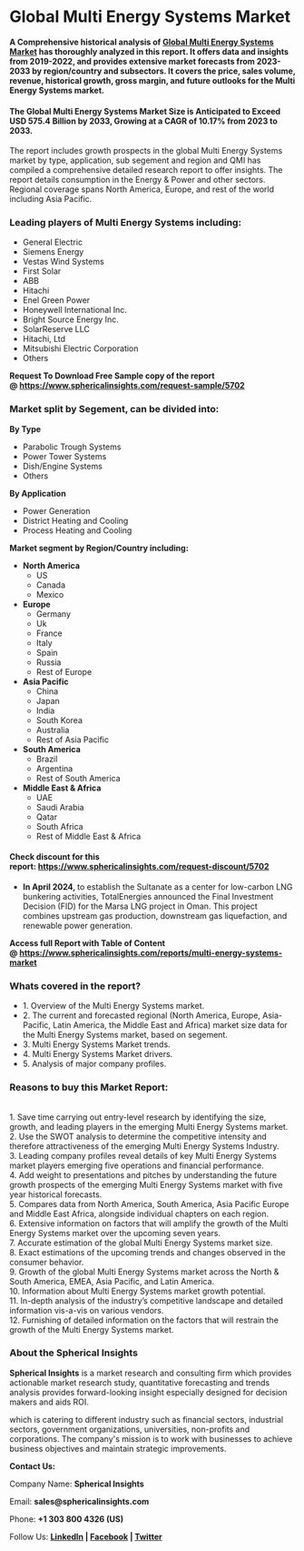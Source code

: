 <h1 class="news-post-title">Global Multi Energy Systems Market</h1>
<p><strong>A Comprehensive historical analysis of&nbsp;<a href="https://www.sphericalinsights.com/reports/multi-energy-systems-market" target="_blank" rel="noopener">Global Multi Energy Systems Market</a>&nbsp;has thoroughly analyzed in this report. It offers data and insights from 2019-2022, and provides extensive market forecasts from 2023-2033 by region/country and subsectors. It covers the price, sales volume, revenue, historical growth, gross margin, and future outlooks for the Multi Energy Systems market.</strong></p>
<h4><strong>The Global Multi Energy Systems Market Size is Anticipated to Exceed USD 575.4 Billion by 2033, Growing at a CAGR of 10.17% from 2023 to 2033.</strong></h4>
<p>The report includes growth prospects in the global Multi Energy Systems market by type, application, sub segement and region and QMI has compiled a comprehensive detailed research report to offer insights. The report details consumption in the Energy &amp; Power and other sectors. Regional coverage spans North America, Europe, and rest of the world including Asia Pacific.</p>
<h3><strong>Leading players of Multi Energy Systems including:</strong></h3>
<ul>
<li>General Electric</li>
<li>Siemens Energy</li>
<li>Vestas Wind Systems</li>
<li>First Solar</li>
<li>ABB</li>
<li>Hitachi</li>
<li>Enel Green Power</li>
<li>Honeywell International Inc.</li>
<li>Bright Source Energy Inc.</li>
<li>SolarReserve LLC</li>
<li>Hitachi, Ltd</li>
<li>Mitsubishi Electric Corporation</li>
<li>Others</li>
</ul>
<p><strong>Request To Download Free Sample copy of the report @&nbsp;<a href="https://www.sphericalinsights.com/request-sample/5702">https://www.sphericalinsights.com/request-sample/5702</a></strong></p>
<h3><strong>Market split by Segement, can be divided into:</strong></h3>
<p><strong>By Type</strong></p>
<ul>
<li>Parabolic Trough Systems</li>
<li>Power Tower Systems</li>
<li>Dish/Engine Systems</li>
<li>Others</li>
</ul>
<p><strong>By Application</strong></p>
<ul>
<li>Power Generation</li>
<li>District Heating and Cooling</li>
<li>Process Heating and Cooling</li>
</ul>
<p><strong>Market segment by Region/Country including:</strong></p>
<ul>
<li><strong>North America</strong>
<ul>
<li>US</li>
<li>Canada</li>
<li>Mexico</li>
</ul>
</li>
<li><strong>Europe</strong>
<ul>
<li>Germany</li>
<li>Uk</li>
<li>France</li>
<li>Italy</li>
<li>Spain</li>
<li>Russia</li>
<li>Rest of Europe</li>
</ul>
</li>
<li><strong>Asia Pacific</strong>
<ul>
<li>China</li>
<li>Japan</li>
<li>India</li>
<li>South Korea</li>
<li>Australia</li>
<li>Rest of Asia Pacific</li>
</ul>
</li>
<li><strong>South America</strong>
<ul>
<li>Brazil</li>
<li>Argentina</li>
<li>Rest of South America</li>
</ul>
</li>
<li><strong>Middle East &amp; Africa</strong>
<ul>
<li>UAE</li>
<li>Saudi Arabia</li>
<li>Qatar</li>
<li>South Africa</li>
<li>Rest of Middle East &amp; Africa</li>
</ul>
</li>
</ul>
<h4>Check discount for this report:&nbsp;<a href="https://www.sphericalinsights.com/request-discount/5702">https://www.sphericalinsights.com/request-discount/5702</a></h4>
<ul>
<li><strong>In April 2024,&nbsp;</strong>to establish the Sultanate as a center for low-carbon LNG bunkering activities, TotalEnergies announced the Final Investment Decision (FID) for the Marsa LNG project in Oman. This project combines upstream gas production, downstream gas liquefaction, and renewable power generation.</li>
</ul>
<p><strong>Access full Report with Table of Content @&nbsp;<a href="https://www.sphericalinsights.com/reports/multi-energy-systems-market">https://www.sphericalinsights.com/reports/multi-energy-systems-market</a>&nbsp;</strong></p>
<h3><strong>Whats covered in the report?</strong></h3>
<ul>
<li>1. Overview of the Multi Energy Systems market.</li>
<li>2. The current and forecasted regional (North America, Europe, Asia-Pacific, Latin America, the Middle East and Africa) market size data for the Multi Energy Systems market, based on segement.</li>
<li>3. Multi Energy Systems Market trends.</li>
<li>4. Multi Energy Systems Market drivers.</li>
<li>5. Analysis of major company profiles.</li>
</ul>
<h3><strong>Reasons to buy this Market Report:</strong></h3>
<p><br />1. Save time carrying out entry-level research by identifying the size, growth, and leading players in the emerging Multi Energy Systems market.<br />2. Use the SWOT analysis to determine the competitive intensity and therefore attractiveness of the emerging Multi Energy Systems Industry.<br />3. Leading company profiles reveal details of key Multi Energy Systems market players emerging five operations and financial performance.<br />4. Add weight to presentations and pitches by understanding the future growth prospects of the emerging Multi Energy Systems market with five year historical forecasts.<br />5. Compares data from North America, South America, Asia Pacific Europe and Middle East Africa, alongside individual chapters on each region.<br />6. Extensive information on factors that will amplify the growth of the Multi Energy Systems market over the upcoming seven years.<br />7. Accurate estimation of the global Multi Energy Systems market size.<br />8. Exact estimations of the upcoming trends and changes observed in the consumer behavior.<br />9. Growth of the global Multi Energy Systems market across the North &amp; South America, EMEA, Asia Pacific, and Latin America.<br />10. Information about Multi Energy Systems market growth potential.<br />11. In-depth analysis of the industry&rsquo;s competitive landscape and detailed information vis-a-vis on various vendors.<br />12. Furnishing of detailed information on the factors that will restrain the growth of the Multi Energy Systems market.</p>
<h3><strong>About the Spherical Insights</strong></h3>
<p><strong>Spherical Insights</strong>&nbsp;is a market research and consulting firm which provides actionable market research study, quantitative forecasting and trends analysis provides forward-looking insight especially designed for decision makers and aids ROI.</p>
<p>which is catering to different industry such as financial sectors, industrial sectors, government organizations, universities, non-profits and corporations. The company's mission is to work with businesses to achieve business objectives and maintain strategic improvements.</p>
<p><strong>Contact Us:</strong></p>
<p>Company Name:&nbsp;<strong>Spherical Insights</strong></p>
<p>Email:&nbsp;<strong>sales@sphericalinsights.com</strong></p>
<p>Phone:&nbsp;<strong>+1 303 800 4326 (US)</strong></p>
<p>Follow Us:&nbsp;<strong><a href="https://www.linkedin.com/company/spherical-insight/"><u>LinkedIn</u></a>&nbsp;|&nbsp;<a href="https://www.facebook.com/sphericalinsights22"><u>Facebook</u></a>&nbsp;|&nbsp;<a href="https://twitter.com/SInsights_US"><u>Twitter</u></a></strong></p>
